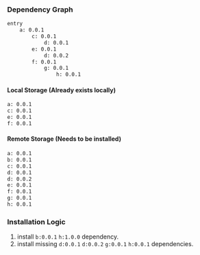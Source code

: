 
### Dependency Graph

```txt
entry
    a: 0.0.1
        c: 0.0.1
            d: 0.0.1
        e: 0.0.1
            d: 0.0.2
        f: 0.0.1
            g: 0.0.1
                h: 0.0.1
```

#### Local Storage (Already exists locally)

```txt
a: 0.0.1
c: 0.0.1
e: 0.0.1
f: 0.0.1
```

#### Remote Storage (Needs to be installed)

```txt
a: 0.0.1
b: 0.0.1
c: 0.0.1
d: 0.0.1
d: 0.0.2
e: 0.0.1
f: 0.0.1
g: 0.0.1
h: 0.0.1
```

### Installation Logic

1. install `b:0.0.1` `h:1.0.0` dependency.
2. install missing `d:0.0.1` `d:0.0.2` `g:0.0.1` `h:0.0.1` dependencies.
